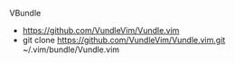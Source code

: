 

VBundle

- https://github.com/VundleVim/Vundle.vim
- git clone https://github.com/VundleVim/Vundle.vim.git ~/.vim/bundle/Vundle.vim


